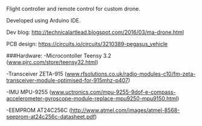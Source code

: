 Flight controller and remote control for custom drone. 

Developed using Arduino IDE.

Dev blog: http://technicalartlead.blogspot.com/2016/03/ma-drone.html 

PCB design: https://circuits.io/circuits/3210389-pegasus_vehicle

###Hardware:
-Microcontoller Teensy 3.2 (www.pjrc.com/store/teensy32.html)

-Transceiver ZETA-915 (www.rfsolutions.co.uk/radio-modules-c10/fm-zeta-transceiver-module-optimised-for-915mhz-p407)

-IMU MPU-9255 (www.uctronics.com/mpu-9255-9dof-e-compass-accelerometer-gyroscope-module-replace-mpu9250-mpu9150.html)

-EEMPROM AT24C256C (http://www.atmel.com/images/atmel-8568-seeprom-at24c256c-datasheet.pdf)
